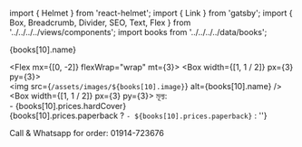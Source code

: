 import { Helmet } from 'react-helmet';
import { Link } from 'gatsby';
import { Box, Breadcrumb, Divider, SEO, Text, Flex } from '../../../../views/components';
import books from '../../../../data/books';

<SEO pageTitle={books[10].name} />
<Box maxWidth={960} margin="0 auto" padding={{ xs: 3, sm: 4 }}>
  <Text variant="h2" textAlign="center">
    {books[10].name}
  </Text>
  <Divider />
  <Breadcrumb
    links={[
      { url: '/', name: 'নীড়পাতা' },
      { url: '/finance/', name: 'আর্থিক ব্যাপার' },
      { url: '/finance/business-of-madrassa/', name: 'মাদরাসাতুল ইলম ফুড এন্ড বুক শপ' },
      { url: '/finance/business-of-madrassa/library/', name: 'মাদ্রাসাস্থ পাঠাগারের বইসমূহ' },
    ]}
  />
  <Divider />

<Flex mx={[0, -2]} flexWrap="wrap" mt={3}>
<Box width={[1, 1 / 2]} px={3} py={3}>  
 <img src={`/assets/images/${books[10].image}`} alt={books[10].name} />
</Box>
<Box width={[1, 1 / 2]} px={3} py={3}>
<Text variant="raw" html={books[10].description} />
<Text>
মূল্য: <br /> - {books[10].prices.hardCover} <br />
{books[10].prices.paperback ? `- ${books[10].prices.paperback}` : ''}
</Text>
</Box>
</Flex>

<Text mt={3} textAlign="center" fontWeight="bold">
Call & Whatsapp for order: 01914-723676
</Text>

</Box>
